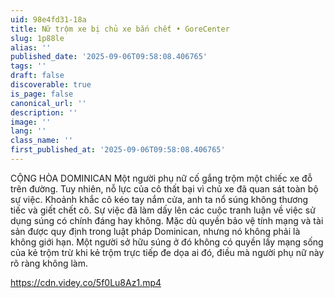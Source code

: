```yaml
---
uid: 98e4fd31-18a
title: Nữ trộm xe bị chủ xe bắn chết • GoreCenter
slug: 1p88le
alias: ''
published_date: '2025-09-06T09:58:08.406765'
tags: ''
draft: false
discoverable: true
is_page: false
canonical_url: ''
description: ''
image: ''
lang: ''
class_name: ''
first_published_at: '2025-09-06T09:58:08.406765'
---
```


CỘNG HÒA DOMINICAN Một người phụ nữ cố gắng trộm một chiếc xe đỗ trên đường. Tuy nhiên, nỗ lực của cô thất bại vì chủ xe đã quan sát toàn bộ sự việc. Khoảnh khắc cô kéo tay nắm cửa, anh ta nổ súng không thương tiếc và giết chết cô. Sự việc đã làm dấy lên các cuộc tranh luận về việc sử dụng súng có chính đáng hay không. Mặc dù quyền bảo vệ tính mạng và tài sản được quy định trong luật pháp Dominican, nhưng nó không phải là không giới hạn. Một người sở hữu súng ở đó không có quyền lấy mạng sống của kẻ trộm trừ khi kẻ trộm trực tiếp đe dọa ai đó, điều mà người phụ nữ này rõ ràng không làm.

https://cdn.videy.co/5f0Lu8Az1.mp4